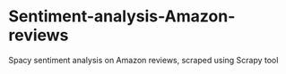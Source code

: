 # Sentiment-analysis-Amazon-reviews
Spacy sentiment analysis on Amazon reviews, scraped using Scrapy tool
